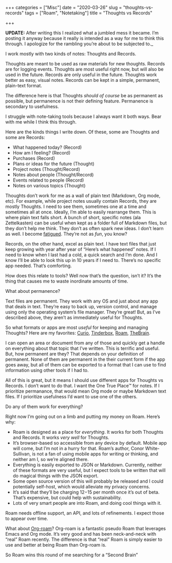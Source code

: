 +++
categories = ["Misc"]
date = "2020-03-26"
slug = "thoughts-vs-records"
tags = ["Roam", "Notetaking"]
title = "Thoughts vs Records"

+++

**UPDATE:** After writing this I realized what a jumbled mess it became. I’m posting it anyway because it really is intended as a way for me to think this through. I apologize for the rambling you’re about to be subjected to._

I work mostly with two kinds of notes: Thoughts and Records. 

Thoughts are meant to be used as raw materials for new thoughts. Records are for logging events. Thoughts are most useful right now, but will also be used in the future. Records are only useful in the future. Thoughts work better as easy, visual notes. Records can be kept in a simple, permanent, plain-text format. 

The difference here is that Thoughts _should of course_ be as permanent as possible, but permanence is not their defining feature. Permanence is secondary to usefulness. 

I struggle with note-taking tools because I always want it both ways. Bear with me while I think this through.

Here are the kinds things I write down. Of these, some are Thoughts and some are Records:

  * What happened today? (Record)
  * How am I feeling? (Record)
  * Purchases (Record)
  * Plans or ideas for the future (Thought)
  * Project notes (Thought/Record)
  * Notes about people (Thought/Record)
  * Events related to people (Record)
  * Notes on various topics (Thought)

Thoughts don’t work for me as a wall of plain text (Markdown, Org mode, etc). For example, while project notes usually contain Records, they are mostly Thoughts. I need to see them, sometimes one at a time and sometimes all at once. Ideally, I’m able to easily rearrange them. This is where plain text falls short. A bunch of short, specific notes (ala Zettelkasten) can be useful when kept as a folder full of Markdown files, but they don’t help me think. They don’t as often spark new ideas. I don’t learn as well. I become [fatigued](https://old.copingmechanism.com/2019/text-file-fatigue/). They’re not as _fun_, you know?

Records, on the other hand, excel as plain text. I have text files that just keep growing with year after year of “Here’s what happened” notes. If I need to know when I last had a cold, a quick search and I’m done. And I know I’ll be able to look this up in 10 years if I need to. There’s no specific app needed. That’s comforting.

How does this relate to tools? Well now that’s the question, isn’t it? It’s the thing that causes me to waste inordinate amounts of time.

What about permanence?

Text files are permanent. They work with any OS and just about any app that deals in text. They’re easy to back up, version control, and manage using only the operating system’s file manager. They’re great! But, as I’ve described above, they aren’t as immediately useful for Thoughts.

So what formats or apps are most _useful_ for keeping and managing Thoughts? Here are my favorites: [Curio](https://www.zengobi.com/curio/), [Tinderbox](http://www.eastgate.com/Tinderbox/), [Roam](https://roamresearch.com/), [TheBrain](https://www.thebrain.com/).

I can open an area or document from any of those and quickly get a handle on everything about that topic that I’ve written. This is terrific and useful. But, how permanent are they? That depends on your definition of permanent. None of them are permanent in the their current form if the app goes away, but all of them can be exported to a format that I can use to find information using other tools if I had to.

All of this is great, but it means I should use different apps for Thoughts vs Records. I don’t want to do that. I want the One True Place™ for notes. If I prioritize permanance, that would mean Org mode or maybe Markdown text files. If I prioritize usefulness I’d want to use one of the others.

Do any of them work for everything?

Right now I’m going out on a limb and putting my money on Roam. Here’s why:

  * Roam is designed as a place for _everything_. It works for both Thoughts and Records. It works _very well_ for Thoughts.
  * It’s browser-based so accessible from any device by default. Mobile app will come, but I’m not in a hurry for that. Roam’s author, Conor White-Sullivan, is not a fan of using mobile apps for writing or thinking, and neither am I, so we’re aligned there.
  * Everything is easily exported to JSON or Markdown. Currently, neither of these formats are very useful, but I expect tools to be written that will do magical things with the JSON export.
  * Some open source version of this will probably be released and I could potentially self-host, which would alleviate my privacy concerns.
  * It’s said that they’ll be charging $12-$15 per month once it’s out of beta. That’s expensive, but could help with sustainability.
  * Lots of very smart people are into Roam, and doing cool things with it.

Roam needs offline support, an API, and lots of refinements. I expect those to appear over time.

What about [Org-roam](https://github.com/jethrokuan/org-roam)? Org-roam is a fantastic pseudo Roam that leverages Emacs and Org mode. It’s very good and has been neck-and-neck with “real” Roam recently. The difference is that “real” Roam is simply easier to use and better at being Roam than Org-roam is. 

So Roam wins this round of me searching for a “Second Brain”
